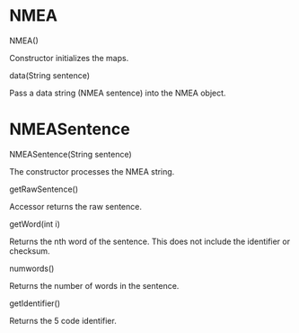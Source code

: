 NMEA
===
NMEA()

Constructor initializes the maps.


data(String sentence)

Pass a data string (NMEA sentence) into the NMEA object.

NMEASentence
===
NMEASentence(String sentence)

The constructor processes the NMEA string.


getRawSentence()

Accessor returns the raw sentence.


getWord(int i)

Returns the nth word of the sentence. This does not include the identifier or checksum.


numwords()

Returns the number of words in the sentence.


getIdentifier()

Returns the 5 code identifier.
			

